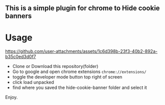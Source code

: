 ## This is a simple plugin for chrome to Hide cookie banners

# Usage
https://github.com/user-attachments/assets/1c6d398b-23f3-40b2-892a-b35c0ed3d0f7

- Clone or Download this repository(folder)
- Go to google and open chrome extensions ` chrome://extensions/ `
- toggle the developer mode button top right of screen
- click load unpacked
- find where you saved the hide-cookie-banner folder and select it

Enjoy.
  
